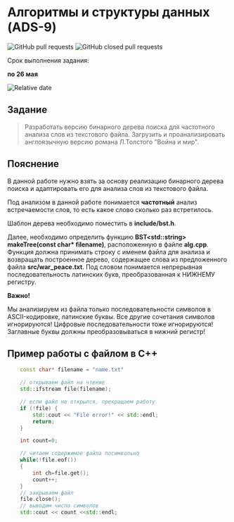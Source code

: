 # Алгоритмы и структуры данных (ADS-9)

![GitHub pull requests](https://img.shields.io/github/issues-pr/NNTU-CS/ADS-9)
![GitHub closed pull requests](https://img.shields.io/github/issues-pr-closed/NNTU-CS/ADS-9)

Срок выполнения задания:

**по 26 мая** 

![Relative date](https://img.shields.io/date/1716757200) 

## Задание

> Разработать версию бинарного дерева поиска для частотного анализа слов из текстового файла. Загрузить и проанализировать англоязычную версию романа Л.Толстого "Война и мир".

## Пояснение

В данной работе нужно взять за основу реализацию бинарного дерева поиска и адаптировать его для анализа слов из текстового файла. 

Под анализом в данной работе понимается **частотный** анализ встречаемости слов, то есть какое слово сколько раз встретилось.

Шаблон дерева необходимо поместить в **include/bst.h**.

Далее, необходимо определить функцию __BST\<std::string\> makeTree(const char* filename)__, расположенную в файле **alg.cpp**. Функция должна принимать строку с именем файла для анализа и возвращать построенное дерево, содержащее слова из предложенного файла **src/war_peace.txt**. Под словом понимается непрерывная последовательность латинских букв, преобразованная к НИЖНЕМУ регистру.

**Важно!**

Мы анализируем из файла только последовательности символов в ASCII-кодировке, латинские буквы. Все другие сочетания символов игнорируются! Цифровые последовательности тоже игнорируются! Заглавные буквы должны преобразовываться в нижний регистр! 

## Пример работы с файлом в С++

```cpp
    const char* filename = "name.txt"

    // открываем файл на чтение
    std::ifstream file(filename);

    // если файл не открылся, прекращаем работу
    if (!file) {
        std::cout << "File error!" << std::endl;
        return;
    }

    int count=0;

    // читаем содержимое файла посимвольно
    while(!file.eof())
    {
        int ch=file.get();
        count++;
    }
    // закрываем файл
    file.close();
    // выводим число символов
    std::cout << count <<std::endl;
```
